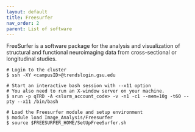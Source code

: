 ```yaml
---
layout: default
title: Freesurfer
nav_order: 2
parent: List of software
---
```

FreeSurfer is a software package for the analysis and visualization of
structural and functional neuroimaging data from cross-sectional or
longitudinal studies.

```
# Login to the cluster
$ ssh -XY <campusID>@trendslogin.gsu.edu

# Start an interactive bash session with --x11 option
# You also need to run an X-window server on your machine.
$ srun -p qTRD -A <slurm_account_code> -v -n1 -c1 --mem=10g -t60 --pty --x11 /bin/bash

# Load the Freesurfer module and setup environment
$ module load Image_Analysis/Freesurfer
$ source $FREESURFER_HOME/SetUpFreeSurfer.sh
```